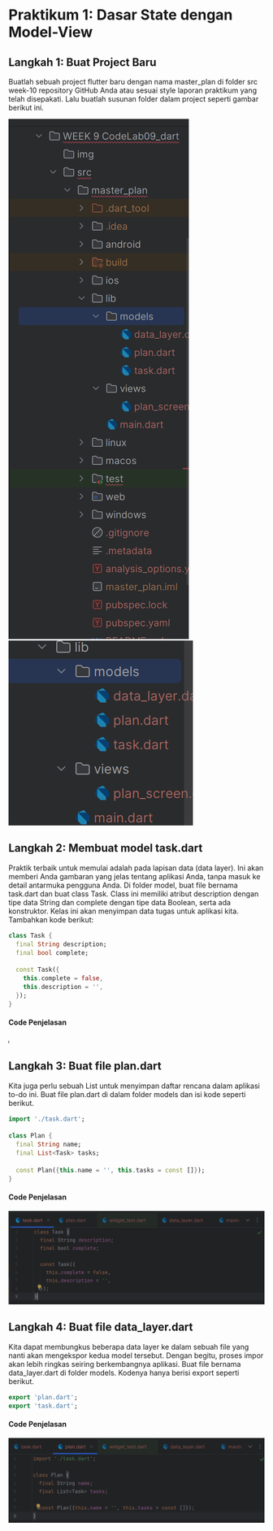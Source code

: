 # Praktikum 1: Dasar State dengan Model-View

## Langkah 1: Buat Project Baru
Buatlah sebuah project flutter baru dengan nama master_plan di folder src week-10 repository 
GitHub Anda atau sesuai style laporan praktikum yang telah disepakati. Lalu buatlah susunan folder dalam project seperti gambar berikut ini.

![1.png](img/1.png)
![2.png](img/2.png)

## Langkah 2: Membuat model task.dart

Praktik terbaik untuk memulai adalah pada lapisan data (data layer). Ini akan memberi Anda gambaran yang jelas tentang aplikasi Anda, 
tanpa masuk ke detail antarmuka pengguna Anda. Di folder model, buat file bernama task.dart dan buat class Task. Class ini memiliki atribut description dengan tipe data String dan complete dengan tipe data Boolean, 
serta ada konstruktor. Kelas ini akan menyimpan data tugas untuk aplikasi kita. Tambahkan kode berikut: 

```dart
class Task {
  final String description;
  final bool complete;
  
  const Task({
    this.complete = false,
    this.description = '',
  });
}
```
#### Code Penjelasan
![3.png](img/3.png)

## Langkah 3: Buat file plan.dart
Kita juga perlu sebuah List untuk menyimpan daftar rencana dalam aplikasi to-do ini. Buat file plan.dart di dalam folder models dan isi kode seperti berikut.
```dart
import './task.dart';

class Plan {
  final String name;
  final List<Task> tasks;

  const Plan({this.name = '', this.tasks = const []});
}
```
#### Code Penjelasan
![4.png](img/4.png)


## Langkah 4: Buat file data_layer.dart
Kita dapat membungkus beberapa data layer ke dalam sebuah file yang nanti akan mengekspor kedua model tersebut. Dengan begitu, 
proses impor akan lebih ringkas seiring berkembangnya aplikasi. Buat file bernama data_layer.dart di folder models. Kodenya hanya berisi export seperti berikut.

```dart
export 'plan.dart';
export 'task.dart';
```
#### Code Penjelasan
![5.png](img/5.png)

